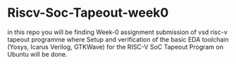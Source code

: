 # Riscv-Soc-Tapeout-week0
in this repo you will be finding Week-0 assignment submission of vsd risc-v tapeout programme where Setup and verification of the basic EDA toolchain (Yosys, Icarus Verilog, GTKWave) for the RISC-V SoC Tapeout Program on Ubuntu will be done.
